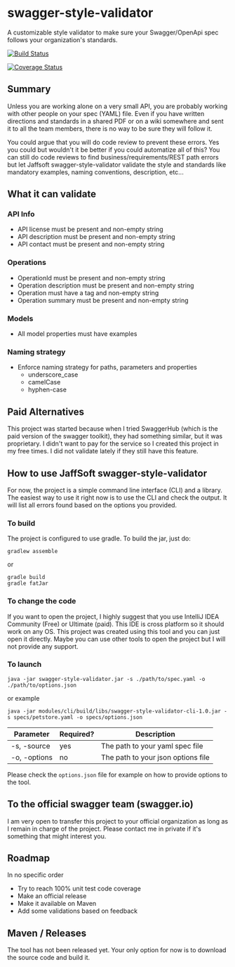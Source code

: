 # swagger-style-validator
A customizable style validator to make sure your Swagger/OpenApi spec follows your organization's standards.

[![Build Status](https://travis-ci.org/JaffSoft/swagger-style-validator.svg?branch=master)](https://travis-ci.org/JaffSoft/swagger-style-validator)

[![Coverage Status](https://coveralls.io/repos/github/JaffSoft/swagger-style-validator/badge.svg?branch=master)](https://coveralls.io/github/JaffSoft/swagger-style-validator?branch=master)

## Summary

Unless you are working alone on a very small API, you are probably working with other people on your spec (YAML) file.
Even if you have written directions and standards in a shared PDF or on a wiki somewhere and sent it to all the team
members, there is no way to be sure they will follow it.

You could argue that you will do code review to prevent these errors. Yes you could but wouldn't it be better if you
could automatize all of this? You can still do code reviews to find business/requirements/REST path errors
but let Jaffsoft swagger-style-validator validate the style and standards like mandatory examples, naming conventions,
description, etc...

## What it can validate

### API Info
- API license must be present and non-empty string
- API description must be present and non-empty string
- API contact must be present and non-empty string

### Operations
- OperationId must be present and non-empty string
- Operation description must be present and non-empty string
- Operation must have a tag and non-empty string
- Operation summary must be present and non-empty string

### Models
- All model properties must have examples

### Naming strategy
- Enforce naming strategy for paths, parameters and properties
    - underscore_case
    - camelCase
    - hyphen-case

## Paid Alternatives

This project was started because when I tried SwaggerHub (which is the paid version of the swagger toolkit), they had
something similar, but it was proprietary. I didn't want to pay for the service so I created this project in my free
times. I did not validate lately if they still have this feature.

## How to use JaffSoft swagger-style-validator

For now, the project is a simple command line interface (CLI) and a library. The easiest way to use it right now
is to use the CLI and check the output. It will list all errors found based on the options you provided.

### To build

The project is configured to use gradle. To build the jar, just do:

`gradlew assemble`

or

```
gradle build
gradle fatJar
```

### To change the code

If you want to open the project, I highly suggest that you use IntelliJ IDEA Community (Free) or Ultimate (paid).
This IDE is cross platform so it should work on any OS. This project was created using this tool and you can just open
it directly. Maybe you can use other tools to open the project but I will not provide any support.

### To launch

`java -jar swagger-style-validator.jar -s ./path/to/spec.yaml -o ./path/to/options.json`

or example

`java -jar modules/cli/build/libs/swagger-style-validator-cli-1.0.jar -s specs/petstore.yaml -o specs/options.json`

|Parameter|Required?|Description|
|---|---|---|
|-s, -source|yes|The path to your yaml spec file|
|-o, -options|no|The path to your json options file|

Please check the `options.json` file for example on how to provide options to the tool.

## To the official swagger team (swagger.io)

I am very open to transfer this project to your official organization as long as I remain in charge of the project.
Please contact me in private if it's something that might interest you.

## Roadmap

In no specific order

- Try to reach 100% unit test code coverage
- Make an official release
- Make it available on Maven
- Add some validations based on feedback

## Maven / Releases

The tool has not been released yet. Your only option for now is to download the source code and build it.
